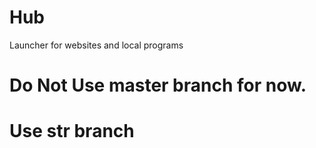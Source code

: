 # Hub
Launcher for websites and local programs

# Do Not Use master branch for now.
# Use str branch
